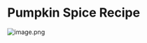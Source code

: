# Pumpkin Spice Recipe

![image.png](Pumpkin%20Spice%20Recipe%201e3151346d5e4a34a1d967f4c3f44128/image.png)